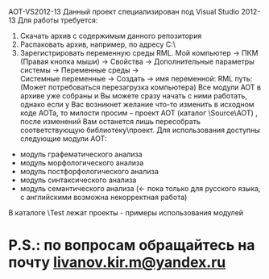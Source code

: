 AOT-VS2012-13
Данный проект специализирован под Visual Studio 2012-13
Для работы требуется:
  1.	Скачать архив c содержимым данного репозитория
  2.	Распаковать архив, например, по адресу C:\
  3.	Зарегистрировать переменную среды RML.
        Мой компьютер -> ПКМ (Правая кнопка мыши) -> Свойства -> Дополнительные параметры системы -> Переменные среды ->      
        Системные переменные -> Создать -> имя переменной: RML путь: <path to RML folder>
        (Может потребоваться перезагрузка компьютера)
Все модули АОТ в архиве уже собраны и Вы можете сразу начать с ними работать, однако если у Вас возникнет желание что-то изменить в исходном коде АОТа, то милости просим – проект АОТ (каталог <path to RML folder>\\Source\\AOT) , после изменений Вам останется лишь пересобрать соответствующую библиотеку\проект.
Для использования доступны следующие модули АОТ:
  - модуль графематического анализа
  - модуль морфологического анализа
  - модуль постфорфологического анализа
  - модуль синтаксического анализа
  - модуль семантического анализа (<- пока только для русского языка, с английскими возможна некорректная работа)
  
В каталоге <path to RML folder>\\Test лежат проекты - примеры использования модулей


P.S.:  по вопросам обращайтесь на почту livanov.kir.m@yandex.ru  
=============
